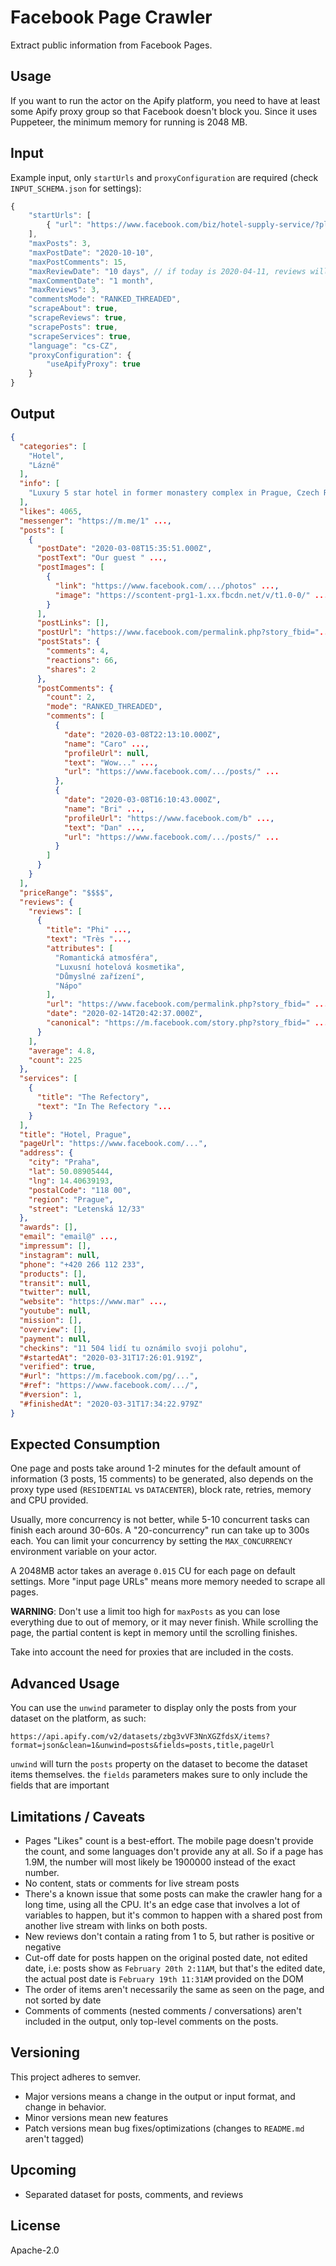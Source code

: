 # Facebook Page Crawler

Extract public information from Facebook Pages.

## Usage

If you want to run the actor on the Apify platform, you need to have at least some Apify proxy group so that Facebook doesn't block you. Since it uses Puppeteer, the minimum memory for running is 2048 MB.

## Input

Example input, only `startUrls` and `proxyConfiguration` are required (check `INPUT_SCHEMA.json` for settings):

```js
{
    "startUrls": [
        { "url": "https://www.facebook.com/biz/hotel-supply-service/?place_id=103095856397524" }
    ],
    "maxPosts": 3,
    "maxPostDate": "2020-10-10",
    "maxPostComments": 15,
    "maxReviewDate": "10 days", // if today is 2020-04-11, reviews will be 2020-04-01 and beyond
    "maxCommentDate": "1 month",
    "maxReviews": 3,
    "commentsMode": "RANKED_THREADED",
    "scrapeAbout": true,
    "scrapeReviews": true,
    "scrapePosts": true,
    "scrapeServices": true,
    "language": "cs-CZ",
    "proxyConfiguration": {
        "useApifyProxy": true
    }
}
```

## Output

```json
{
  "categories": [
    "Hotel",
    "Lázně"
  ],
  "info": [
    "Luxury 5 star hotel in former monastery complex in Prague, Czech Republic."
  ],
  "likes": 4065,
  "messenger": "https://m.me/1" ...,
  "posts": [
    {
      "postDate": "2020-03-08T15:35:51.000Z",
      "postText": "Our guest " ...,
      "postImages": [
        {
          "link": "https://www.facebook.com/.../photos" ...,
          "image": "https://scontent-prg1-1.xx.fbcdn.net/v/t1.0-0/" ...
        }
      ],
      "postLinks": [],
      "postUrl": "https://www.facebook.com/permalink.php?story_fbid="...,
      "postStats": {
        "comments": 4,
        "reactions": 66,
        "shares": 2
      },
      "postComments": {
        "count": 2,
        "mode": "RANKED_THREADED",
        "comments": [
          {
            "date": "2020-03-08T22:13:10.000Z",
            "name": "Caro" ...,
            "profileUrl": null,
            "text": "Wow..." ...,
            "url": "https://www.facebook.com/.../posts/" ...
          },
          {
            "date": "2020-03-08T16:10:43.000Z",
            "name": "Bri" ...,
            "profileUrl": "https://www.facebook.com/b" ...,
            "text": "Dan" ...,
            "url": "https://www.facebook.com/.../posts/" ...
          }
        ]
      }
    }
  ],
  "priceRange": "$$$$",
  "reviews": {
    "reviews": [
      {
        "title": "Phi" ...,
        "text": "Très "...,
        "attributes": [
          "Romantická atmosféra",
          "Luxusní hotelová kosmetika",
          "Důmyslné zařízení",
          "Nápo"
        ],
        "url": "https://www.facebook.com/permalink.php?story_fbid=" ...,
        "date": "2020-02-14T20:42:37.000Z",
        "canonical": "https://m.facebook.com/story.php?story_fbid=" ...
      }
    ],
    "average": 4.8,
    "count": 225
  },
  "services": [
    {
      "title": "The Refectory",
      "text": "In The Refectory "...
    }
  ],
  "title": "Hotel, Prague",
  "pageUrl": "https://www.facebook.com/...",
  "address": {
    "city": "Praha",
    "lat": 50.08905444,
    "lng": 14.40639193,
    "postalCode": "118 00",
    "region": "Prague",
    "street": "Letenská 12/33"
  },
  "awards": [],
  "email": "email@" ...,
  "impressum": [],
  "instagram": null,
  "phone": "+420 266 112 233",
  "products": [],
  "transit": null,
  "twitter": null,
  "website": "https://www.mar" ...,
  "youtube": null,
  "mission": [],
  "overview": [],
  "payment": null,
  "checkins": "11 504 lidí tu oznámilo svoji polohu",
  "#startedAt": "2020-03-31T17:26:01.919Z",
  "verified": true,
  "#url": "https://m.facebook.com/pg/...",
  "#ref": "https://www.facebook.com/.../",
  "#version": 1,
  "#finishedAt": "2020-03-31T17:34:22.979Z"
}
```

## Expected Consumption

One page and posts take around 1-2 minutes for the default amount of information (3 posts, 15 comments) to be generated, also depends on the proxy type used (`RESIDENTIAL` vs `DATACENTER`), block rate, retries, memory and CPU provided.

Usually, more concurrency is not better, while 5-10 concurrent tasks can finish each around 30-60s. A "20-concurrency" run can take up to 300s each. You can limit your concurrency by setting the `MAX_CONCURRENCY` environment variable on your actor.

A 2048MB actor takes an average `0.015` CU for each page on default settings. More "input page URLs" means more memory needed to scrape all pages.

**WARNING**: Don't use a limit too high for `maxPosts` as you can lose everything due to out of memory, or it may never finish. While scrolling the page, the partial content is kept in memory until the scrolling finishes.

Take into account the need for proxies that are included in the costs.

## Advanced Usage

You can use the `unwind` parameter to display only the posts from your dataset on the platform, as such:

```
https://api.apify.com/v2/datasets/zbg3vVF3NnXGZfdsX/items?format=json&clean=1&unwind=posts&fields=posts,title,pageUrl
```

`unwind` will turn the `posts` property on the dataset to become the dataset items themselves. the `fields` parameters makes sure to only include the fields that are important

## Limitations / Caveats

* Pages "Likes" count is a best-effort. The mobile page doesn't provide the count, and some languages don't provide any at all. So if a page has 1.9M, the number will most likely be 1900000 instead of the exact number.
* No content, stats or comments for live stream posts
* There's a known issue that some posts can make the crawler hang for a long time, using all the CPU. It's an edge case that involves a lot of variables to happen, but it's common to happen with a shared post from another live stream with links on both posts.
* New reviews don't contain a rating from 1 to 5, but rather is positive or negative
* Cut-off date for posts happen on the original posted date, not edited date, i.e: posts show as `February 20th 2:11AM`, but that's the edited date, the actual post date is `February 19th 11:31AM` provided on the DOM
* The order of items aren't necessarily the same as seen on the page, and not sorted by date
* Comments of comments (nested comments / conversations) aren't included in the output, only top-level comments on the posts.

## Versioning

This project adheres to semver.

* Major versions means a change in the output or input format, and change in behavior.
* Minor versions mean new features
* Patch versions mean bug fixes/optimizations (changes to `README.md` aren't tagged)

## Upcoming

* Separated dataset for posts, comments, and reviews

## License

Apache-2.0
